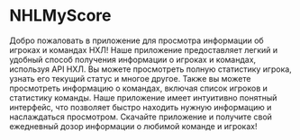 # NHLMyScore

Добро пожаловать в приложение для просмотра информации об игроках и командах НХЛ! Наше приложение предоставляет легкий и удобный способ получения информации о игроках и командах, используя API НХЛ. Вы можете просмотреть полную статистику игрока, узнать его текущий статус и многое другое. Также вы можете просмотреть информацию о командах, включая список игроков и статистику команды. Наше приложение имеет интуитивно понятный интерфейс, что позволяет быстро находить нужную информацию и наслаждаться просмотром. Скачайте приложение и получите свой ежедневный дозор информации о любимой команде и игроках!
